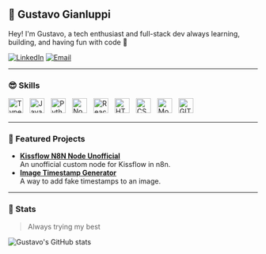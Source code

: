 ## 🦎 Gustavo Gianluppi

Hey! I'm Gustavo, a tech enthusiast and full-stack dev always learning, building, and having fun with code 🚀

[![LinkedIn](https://img.shields.io/badge/LinkedIn-0077B5?style=for-the-badge&logo=linkedin&logoColor=white)](https://www.linkedin.com/in/gustavogianluppi/)
[![Email](https://img.shields.io/badge/Email-gustavo.v.gianluppi@gmail.com-D14836?style=for-the-badge&logo=gmail&logoColor=white)](mailto:gustavo.v.gianluppi@gmail.com)

---

### 😎 Skills

<img align="left" width="30px" style="padding-right: 10px;" alt="TypeScript" src="https://cdn.jsdelivr.net/gh/devicons/devicon@latest/icons/typescript/typescript-original.svg" />
<img align="left" width="30px" style="padding-right: 10px;" alt="JavaScript" src="https://cdn.jsdelivr.net/gh/devicons/devicon@latest/icons/javascript/javascript-original.svg" />
<img align="left" width="30px" style="padding-right: 10px;" alt="Python" src="https://cdn.jsdelivr.net/gh/devicons/devicon@latest/icons/python/python-original.svg" />
<img align="left" width="30px" style="padding-right: 10px;" alt="NodeJS" src="https://cdn.jsdelivr.net/gh/devicons/devicon@latest/icons/nodejs/nodejs-plain-wordmark.svg" />
<img align="left" width="30px" style="padding-right: 10px;" alt="ReactJS" src="https://cdn.jsdelivr.net/gh/devicons/devicon@latest/icons/react/react-original.svg" />
<img align="left" width="30px" style="padding-right: 10px;" alt="HTML" src="https://cdn.jsdelivr.net/gh/devicons/devicon@latest/icons/html5/html5-original.svg" />
<img align="left" width="30px" style="padding-right: 10px;" alt="CSS" src="https://cdn.jsdelivr.net/gh/devicons/devicon@latest/icons/css3/css3-original.svg" />
<img align="left" width="30px" style="padding-right: 10px;" alt="MongoDB" src="https://cdn.jsdelivr.net/gh/devicons/devicon@latest/icons/mongodb/mongodb-original.svg" />
<img align="left" width="30px" style="padding-right: 10px;" alt="GIT" src="https://cdn.jsdelivr.net/gh/devicons/devicon@latest/icons/git/git-original.svg" />

<br>
<br>

---

### 📌 Featured Projects

- [**Kissflow N8N Node Unofficial**](https://github.com/GustavoGluppi/Kissflow-N8N-Node-unofficial-)  
  An unofficial custom node for Kissflow in n8n.
- [**Image Timestamp Generator**](https://github.com/GustavoGluppi/Image-Timestamp-Generator)  
  A way to add fake timestamps to an image.

---

### 🚀 Stats

> Always trying my best

![Gustavo's GitHub stats](https://github-readme-stats.vercel.app/api?username=GustavoGluppi&show_icons=true&theme=dark)
